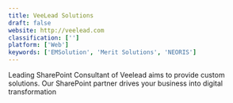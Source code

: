 ```yaml
---
title: VeeLead Solutions
draft: false 
website: http://veelead.com
classification: ['']
platform: ['Web']
keywords: ['EMSolution', 'Merit Solutions', 'NEORIS']
---
```

Leading SharePoint Consultant of Veelead aims to provide custom solutions. Our SharePoint partner drives your business into digital transformation